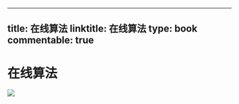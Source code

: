 
---
title: 在线算法
linktitle: 在线算法
type: book
commentable: true
---

# 在线算法

![](https://i.postimg.cc/G3DrkS4g/image.png)

    